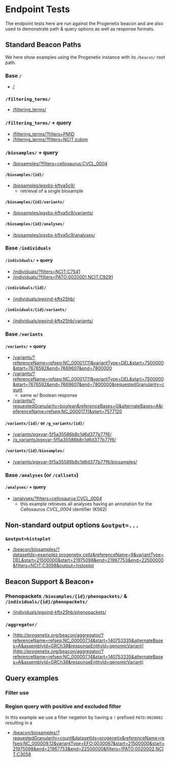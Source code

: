 # Endpoint Tests

The endpoint tests here are run against the Progenetix beacon and are also used
to demonstrate path & query options as well as response formats.

## Standard Beacon Paths

We here show examples using the Progenetix instance with its `/beacon/` root path.

### Base `/`

* [/](http://progenetix.org/beacon/)

### `/filtering_terms/`

* [/filtering_terms/](http://progenetix.org/beacon/filtering_terms/)

### `/filtering_terms/` + query

* [/filtering_terms/?filters=PMID](http://progenetix.org/beacon/filtering_terms/?filters=PMID)
* [/filtering_terms/?filters=NCIT,icdom](http://progenetix.org/beacon/filtering_terms/?filters=NCIT,icdom)

### `/biosamples/` + query

* [/biosamples/?filters=cellosaurus:CVCL_0004](http://progenetix.org/beacon/biosamples/?filters=cellosaurus:CVCL_0004)

#### `/biosamples/{id}/`

* [/biosamples/pgxbs-kftva5c9/](http://progenetix.org/beacon/biosamples/pgxbs-kftva5c9/)
  - retrieval of a single biosample

#### `/biosamples/{id}/variants/`

* [/biosamples/pgxbs-kftva5c9/variants/](http://progenetix.org/beacon/biosamples/pgxbs-kftva5c9/variants/)

#### `/biosamples/{id}/analyses/`

* [/biosamples/pgxbs-kftva5c9/analyses/](http://progenetix.org/beacon/biosamples/pgxbs-kftva5c9/analyses/)

### Base `/individuals`

#### `/individuals/` + query

* [/individuals/?filters=NCIT:C7541](http://progenetix.org/beacon/individuals/?filters=NCIT:C7541)
* [/individuals/?filters=PATO:0020001,NCIT:C9291](http://progenetix.org/beacon/individuals/?filters=PATO:0020001,NCIT:C9291)

#### `/individuals/{id}/`

* [/individuals/pgxind-kftx25hb/](http://progenetix.org/beacon/individuals/pgxind-kftx25hb/)

#### `/individuals/{id}/variants/`

* [/individuals/pgxind-kftx25hb/variants/](http://progenetix.org/beacon/individuals/pgxind-kftx25hb/variants/)

### Base `/variants`

#### `/variants/` + query

* [/variants/?referenceName=refseq:NC_000017.11&variantType=DEL&start=7500000&start=7676592&end=7669607&end=7800000](http://progenetix.org/beacon/variants/?referenceName=refseq:NC_000017.11&variantType=DEL&start=7500000&start=7676592&end=7669607&end=7800000)
* [/variants/?referenceName=refseq:NC_000017.11&variantType=DEL&start=7500000&start=7676592&end=7669607&end=7800000&requestedGranularity=count](https://progenetix.org/beacon/variants/?referenceName=refseq:NC_000017.11&variantType=DEL&start=7500000&start=7676592&end=7669607&end=7800000&requestedGranularity=count)
    - same w/ Boolean response
* [/variants/?requestedGranularity=boolean&referenceBases=G&alternateBases=A&referenceName=refseq:NC_000017.11&start=7577120](http://progenetix.org/beacon/variants/?requestedGranularity=boolean&referenceBases=G&alternateBases=A&referenceName=refseq:NC_000017.11&start=7577120)


#### `/variants/{id}/` or `/g_variants/{id}/`

* [/variants/pgxvar-5f5a35586b8c1d6d377b77f6/](http://progenetix.org/beacon/variants/pgxvar-5f5a35586b8c1d6d377b77f6/)
* [/g_variants/pgxvar-5f5a35586b8c1d6d377b77f6/](http://progenetix.org/beacon/g_variants/pgxvar-5f5a35586b8c1d6d377b77f6/)

#### `/variants/{id}/biosamples/`

* [/variants/pgxvar-5f5a35586b8c1d6d377b77f6/biosamples/](http://progenetix.org/beacon/variants/pgxvar-5f5a35586b8c1d6d377b77f6/biosamples/)

### Base `/analyses` (or `/callsets`)

#### `/analyses/` + query

* [/analyses/?filters=cellosaurus:CVCL_0004](http://progenetix.org/beacon/analyses/?filters=cellosaurus:CVCL_0004)
  - this example retrieves all analyses having an annotation for the Cellosaurus _CVCL_0004_
  identifier (K562)

## Non-standard output options `&output=...`

### `&output=histoplot`

* [/beacon/biosamples/?datasetIds=examplez,progenetix,cellz&referenceName=9&variantType=DEL&start=21500000&start=21975098&end=21967753&end=22500000&filters=NCIT:C3058&output=histoplot](http://progenetix.org/beacon/biosamples/?datasetIds=examplez,progenetix,cellz&referenceName=9&variantType=DEL&start=21500000&start=21975098&end=21967753&end=22500000&filters=NCIT:C3058&output=histoplot)

## Beacon Support & Beacon+

### Phenopackets `/biosamples/{id}/phenopackets/` & `/individuals/{id}/phenopackets/`

* [/individuals/pgxind-kftx25hb/phenopackets/](http://progenetix.org/beacon/individuals/pgxind-kftx3fpk/phenopackets/)

### `/aggregator/`

* [http://progenetix.org/beacon/aggregator/?referenceName=refseq:NC_000007.14&start=140753335&alternateBases=A&assemblyId=GRCh38&responseEntityId=genomicVariant](http://progenetix.org/beacon/aggregator/?referenceName=refseq:NC_000007.14&start=140753335&alternateBases=A&assemblyId=GRCh38&responseEntityId=genomicVariant)

## Query examples

### Filter use

### Region query with positive and excluded filter

In this example we use a filter negation by having a `!` prefixed `PATO:0020002`
resulting in a 

* [/beacon/biosamples/?requestedGranularity=count&datasetIds=progenetix&referenceName=refseq:NC_000009.12&variantType=EFO:0030067&start=21500000&start=21975098&end=21967753&end=22500000&filters=!PATO:0020002,NCIT:C3058](http://progenetix.org/beacon/biosamples/?requestedGranularity=count&datasetIds=progenetix&referenceName=refseq:NC_000009.12&variantType=EFO:0030067&start=21500000&start=21975098&end=21967753&end=22500000&filters=!PATO:0020002,NCIT:C3058)


